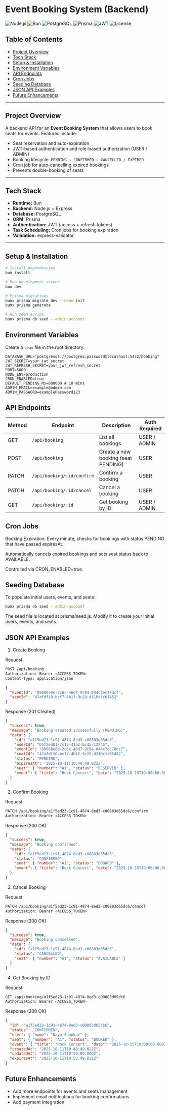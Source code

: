 # Event Booking System (Backend)

![Node.js](https://img.shields.io/badge/Node.js-v22.17.0-green)
![Bun](https://img.shields.io/badge/Bun-v1.0-blue)
![PostgreSQL](https://img.shields.io/badge/PostgreSQL-v15-blue)
![Prisma](https://img.shields.io/badge/Prisma-v6.16.2-lightgrey)
![JWT](https://img.shields.io/badge/JWT-Secure-orange)
![License](https://img.shields.io/badge/License-MIT-lightgrey)

## Table of Contents

- [Project Overview](#project-overview)
- [Tech Stack](#tech-stack)
- [Setup & Installation](#setup--installation)
- [Environment Variables](#environment-variables)
- [API Endpoints](#api-endpoints)
- [Cron Jobs](#cron-jobs)
- [Seeding Database](#seeding-database)
- [JSON API Examples](#json-api-examples)
- [Future Enhancements](#future-enhancements)

---

## Project Overview

A backend API for an **Event Booking System** that allows users to book seats for events. Features include:

- Seat reservation and auto-expiration
- JWT-based authentication and role-based authorization (USER / ADMIN)
- Booking lifecycle: `PENDING → CONFIRMED → CANCELLED / EXPIRED`
- Cron job for auto-cancelling expired bookings
- Prevents double-booking of seats

---

## Tech Stack

- **Runtime:** Bun
- **Backend:** Node.js + Express
- **Database:** PostgreSQL
- **ORM:** Prisma
- **Authentication:** JWT (access + refresh tokens)
- **Task Scheduling:** Cron jobs for booking expiration
- **Validation:** express-validator

---

## Setup & Installation

```bash
# Install dependencies
bun install

# Run development server
bun dev

# Prisma migrations
bunx prisma migrate dev --name init
bunx prisma generate

# Run seed script
bunx prisma db seed --admin-account
```

## Environment Variables

Create a `.env` file in the root directory:

```env
DATABASE_URL="postgresql://postgres:password@localhost:5432/booking"
JWT_SECRET=your_jwt_secret
JWT_REFRESH_SECRET=your_jwt_refresh_secret
PORT=5000
NODE_ENV=production
CRON_ENABLED=true
DEFAULT_PENDING_MS=600000 # 10 mins
ADMIN_EMAIL=example@admin.com
ADMIN_PASSWORD=examplePassword123
```

## API Endpoints

| Method | Endpoint                   | Description                         | Auth Required |
| ------ | -------------------------- | ----------------------------------- | ------------- |
| GET    | `/api/booking`             | List all bookings                   | USER / ADMIN  |
| POST   | `/api/booking`             | Create a new booking (seat PENDING) | USER          |
| PATCH  | `/api/booking/:id/confirm` | Confirm a booking                   | USER          |
| PATCH  | `/api/booking/:id/cancel`  | Cancel a booking                    | USER          |
| GET    | `/api/booking/:id`         | Get booking by ID                   | USER / ADMIN  |

## Cron Jobs

Booking Expiration: Every minute, checks for bookings with status PENDING that have passed expiresAt.

Automatically cancels expired bookings and sets seat status back to AVAILABLE.

Controlled via CRON_ENABLED=true.

## Seeding Database

To populate initial users, events, and seats:

```bash
bunx prisma db seed --admin-account
```

The seed file is located at prisma/seed.js. Modify it to create your initial users, events, and seats.

## JSON API Examples

1. Create Booking

Request

```bash
POST /api/booking
Authorization: Bearer <ACCESS_TOKEN>
Content-Type: application/json
```

```json
{
  "eventId": "89688e8e-2c6c-46d7-9c84-044c7ec78dc7",
  "seatId": "47afdf10-bcf7-4b1f-9c28-d310c1c6f452"
}
```

Response (201 Created)

```json
{
  "success": true,
  "message": "Booking created successfully (PENDING)",
  "data": {
    "id": "a1f5ed23-1c91-4874-8ed3-c00803d65dc6",
    "userId": "b5f2ed01-7c12-41a2-bc45-12345",
    "eventId": "89688e8e-2c6c-46d7-9c84-044c7ec78dc7",
    "seatId": "47afdf10-bcf7-4b1f-9c28-d310c1c6f452",
    "status": "PENDING",
    "expiresAt": "2025-10-11T10:48:49.022Z",
    "seat": { "number": "A1", "status": "RESERVED" },
    "event": { "title": "Rock Concert", "date": "2025-10-15T19:00:00.000Z" }
  }
}
```

2. Confirm Booking

Request

```bash
PATCH /api/booking/a1f5ed23-1c91-4874-8ed3-c00803d65dc6/confirm
Authorization: Bearer <ACCESS_TOKEN>
```

Response (200 OK)

```json
{
  "success": true,
  "message": "Booking confirmed",
  "data": {
    "id": "a1f5ed23-1c91-4874-8ed3-c00803d65dc6",
    "status": "CONFIRMED",
    "seat": { "number": "A1", "status": "BOOKED" },
    "event": { "title": "Rock Concert", "date": "2025-10-15T19:00:00.000Z" }
  }
}
```

3. Cancel Booking

Request

```bash
PATCH /api/booking/a1f5ed23-1c91-4874-8ed3-c00803d65dc6/cancel
Authorization: Bearer <ACCESS_TOKEN>
```

Response (200 OK)

```json
{
  "success": true,
  "message": "Booking cancelled",
  "data": {
    "id": "a1f5ed23-1c91-4874-8ed3-c00803d65dc6",
    "status": "CANCELLED",
    "seat": { "number": "A1", "status": "AVAILABLE" }
  }
}
```

4. Get Booking by ID

Request

```bash
GET /api/booking/a1f5ed23-1c91-4874-8ed3-c00803d65dc6
Authorization: Bearer <ACCESS_TOKEN>
```

Response (200 OK)

```json
{
  "id": "a1f5ed23-1c91-4874-8ed3-c00803d65dc6",
  "status": "CONFIRMED",
  "user": { "name": "Daya Shankar" },
  "seat": { "number": "A1", "status": "BOOKED" },
  "event": { "title": "Rock Concert", "date": "2025-10-15T19:00:00.000Z" },
  "createdAt": "2025-10-11T10:48:49.022Z",
  "updatedAt": "2025-10-11T10:50:00.000Z",
  "expiresAt": "2025-10-11T10:53:49.022Z"
}
```

## Future Enhancements

- Add more endpoints for events and seats management
- Implement email notifications for booking confirmations
- Add payment integration
```
